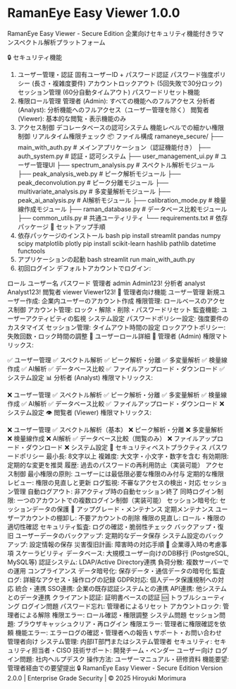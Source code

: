 # RamanEye Easy Viewer 1.0.0

RamanEye Easy Viewer - Secure Edition
企業向けセキュリティ機能付きラマンスペクトル解析プラットフォーム

🔒 セキュリティ機能
1. ユーザー管理・認証
固有ユーザーID + パスワード認証
パスワード強度ポリシー (長さ・複雑度要件)
アカウントロックアウト (5回失敗で30分ロック)
セッション管理 (60分自動タイムアウト)
パスワードリセット機能
2. 権限ロール管理
管理者 (Admin): すべての機能へのフルアクセス
分析者 (Analyst): 分析機能へのフルアクセス（ユーザー管理を除く）
閲覧者 (Viewer): 基本的な閲覧・表示機能のみ
3. アクセス制御
デコレータベースの認可システム
機能レベルでの細かい権限制御
リアルタイム権限チェック
📦 ファイル構成
ramaneye_secure/
├── main_with_auth.py          # メインアプリケーション（認証機能付き）
├── auth_system.py             # 認証・認可システム
├── user_management_ui.py      # ユーザー管理UI
├── spectrum_analysis.py       # スペクトル解析モジュール
├── peak_analysis_web.py       # ピーク解析モジュール
├── peak_deconvolution.py      # ピーク分離モジュール
├── multivariate_analysis.py   # 多変量解析モジュール
├── peak_ai_analysis.py        # AI解析モジュール
├── calibration_mode.py        # 検量線作成モジュール
├── raman_database.py          # データベース比較モジュール
├── common_utils.py            # 共通ユーティリティ
└── requirements.txt           # 依存パッケージ
🚀 セットアップ手順
1. 依存パッケージのインストール
bash
pip install streamlit pandas numpy scipy matplotlib plotly
pip install scikit-learn hashlib pathlib datetime functools
2. アプリケーションの起動
bash
streamlit run main_with_auth.py
3. 初回ログイン
デフォルトアカウントでログイン:

ロール	ユーザー名	パスワード
管理者	admin	Admin123!
分析者	analyst	Analyst123!
閲覧者	viewer	Viewer123!
🔧 管理者向け機能
ユーザー管理
新規ユーザー作成: 企業内ユーザーのアカウント作成
権限管理: ロールベースのアクセス制御
アカウント管理: ロック・解除・削除・パスワードリセット
監査機能: ユーザーアクティビティの監視
システム設定
パスワードポリシー設定: 強度要件のカスタマイズ
セッション管理: タイムアウト時間の設定
ロックアウトポリシー: 失敗回数・ロック時間の調整
👥 ユーザーロール詳細
🔧 管理者 (Admin)
権限マトリックス:

✅ ユーザー管理
✅ スペクトル解析
✅ ピーク解析・分離
✅ 多変量解析
✅ 検量線作成
✅ AI解析
✅ データベース比較
✅ ファイルアップロード・ダウンロード
✅ システム設定
📊 分析者 (Analyst)
権限マトリックス:

❌ ユーザー管理
✅ スペクトル解析
✅ ピーク解析・分離
✅ 多変量解析
✅ 検量線作成
✅ AI解析
✅ データベース比較
✅ ファイルアップロード・ダウンロード
❌ システム設定
👁️ 閲覧者 (Viewer)
権限マトリックス:

❌ ユーザー管理
✅ スペクトル解析（基本）
❌ ピーク解析・分離
❌ 多変量解析
❌ 検量線作成
❌ AI解析
✅ データベース比較（閲覧のみ）
❌ ファイルアップロード・ダウンロード
❌ システム設定
🔐 セキュリティベストプラクティス
パスワードポリシー
最小長: 8文字以上
複雑度: 大文字・小文字・数字を含む
有効期限: 定期的な変更を推奨
履歴: 過去のパスワードの再利用防止（実装可能）
アクセス制御
最小権限の原則: ユーザーには最低限必要な権限のみ付与
定期的な権限レビュー: 権限の見直しと更新
ログ監視: 不審なアクセスの検出・対応
セッション管理
自動ログアウト: 非アクティブ時の自動セッション終了
同時ログイン制限: 一つのアカウントでの複数ログイン制御（実装可能）
セッション暗号化: セッションデータの保護
🔄 アップグレード・メンテナンス
定期メンテナンス
ユーザーアカウントの棚卸し: 不要アカウントの削除
権限の見直し: ロール・権限の適切性確認
セキュリティ監査: ログの確認・脆弱性チェック
バックアップ・復旧
ユーザーデータのバックアップ: 定期的なデータ保存
システム設定のバックアップ: 設定情報の保存
災害復旧計画: 障害時の対応手順
🏢 企業導入時の考慮事項
スケーラビリティ
データベース: 大規模ユーザー向けのDB移行 (PostgreSQL, MySQL等)
認証システム: LDAP/Active Directory連携
負荷分散: 複数サーバーでの運用
コンプライアンス
データ暗号化: 保存データ・通信データの暗号化
監査ログ: 詳細なアクセス・操作ログの記録
GDPR対応: 個人データ保護規制への対応
統合・連携
SSO連携: 企業の既存認証システムとの連携
API連携: 他システムとのデータ連携
クライアント認証: 証明書ベースの認証
🆘 トラブルシューティング
ログイン問題
パスワード忘れ: 管理者によるリセット
アカウントロック: 管理者による解除
権限エラー: ロール確認・権限調整
システム問題
セッション問題: ブラウザキャッシュクリア・再ログイン
権限エラー: 管理者に権限確認を依頼
機能エラー: エラーログの確認・管理者への報告
📞 サポート・お問い合わせ
管理者向け
システム管理: 内部IT部門またはシステム管理者
セキュリティ: セキュリティ担当者・CISO
技術サポート: 開発チーム・ベンダー
ユーザー向け
ログイン問題: 社内ヘルプデスク
操作方法: ユーザーマニュアル・研修資料
機能要望: 管理者経由での要望提出
🔒 RamanEye Easy Viewer - Secure Edition
Version 2.0.0 | Enterprise Grade Security | © 2025 Hiroyuki Morimura



